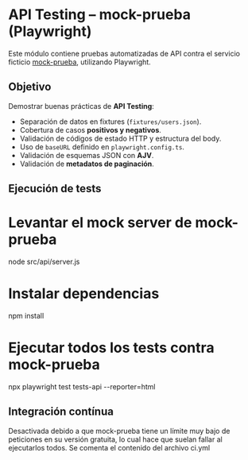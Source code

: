 # API Testing – mock-prueba (Playwright)

Este módulo contiene pruebas automatizadas de API contra el servicio ficticio [mock-prueba](https://mock-prueba.in/), utilizando Playwright.

## Objetivo
Demostrar buenas prácticas de **API Testing**:
- Separación de datos en fixtures (`fixtures/users.json`).
- Cobertura de casos **positivos y negativos**.
- Validación de códigos de estado HTTP y estructura del body.
- Uso de `baseURL` definido en `playwright.config.ts`.
- Validación de esquemas JSON con **AJV**.
- Validación de **metadatos de paginación**.

## Ejecución de tests
# Levantar el mock server de mock-prueba
node src/api/server.js

# Instalar dependencias
npm install

# Ejecutar todos los tests contra mock-prueba
npx playwright test tests-api --reporter=html

## Integración contínua
Desactivada debido a que mock-prueba tiene un límite muy bajo de peticiones en su versión gratuita,
lo cual hace que suelan fallar al ejecutarlos todos.
Se comenta el contenido del archivo ci.yml

